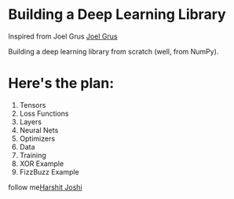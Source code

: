 # Building a Deep Learning Library

Inspired from Joel Grus
[Joel Grus](http://joelgrus.com)


Building a deep learning library
from scratch (well, from NumPy).


# Here's the plan:

1. Tensors
2. Loss Functions
3. Layers
4. Neural Nets
5. Optimizers
6. Data
7. Training
8. XOR Example
9. FizzBuzz Example


follow me[Harshit Joshi](https://twitter.com/hrjoshi28)
